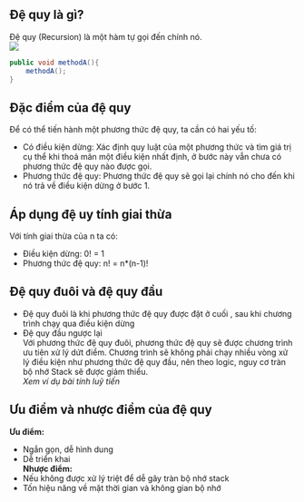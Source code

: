 ## Đệ quy là gì?
Đệ quy (Recursion) là một hàm tự gọi đến chính nó.  
![](https://github.com/EriChannel/DataStructures_Algorithms_Techmaster/blob/bbdcd9681d845d694d09e8415d757feecff10324/images/recursion.jpeg)  

```java
public void methodA(){
    methodA();
}
```

## Đặc điểm của đệ quy
Để có thể tiến hành một phương thức đệ quy, ta cần có hai yếu tố:  
- Có điều kiện dừng: Xác định quy luật của một phương thức và tìm giá trị cụ thể khi thoả mãn một điều kiện nhất định, ở bước này vẫn chưa có phương thức đệ quy nào được gọi.  
- Phương thức đệ quy: Phương thức đệ quy sẽ gọi lại chính nó cho đến khi nó trả về điều kiện dừng ở bước 1.

## Áp dụng đệ uy tính giai thừa
Với tính giai thừa của n ta có:   
- Điều kiện dừng: 0! = 1  
- Phương thức đệ quy: n! = n*(n-1)!  

## Đệ quy đuôi và đệ quy đầu
- Đệ quy đuôi là khi phương thức đệ quy được đặt ở cuối , sau khi chương trình chạy qua điều kiện dừng  
- Đệ quy đầu ngược lại  
Với phương thức đệ quy đuôi, phương thức đệ quy sẽ được chương trình ưu tiên xử lý dứt điểm. Chương trình sẽ không phải chạy nhiều vòng xử lý điều kiện như phương thức đệ quy đầu, nên theo logic, nguy cơ tràn bộ nhớ Stack sẽ được giảm thiểu.  
*Xem ví dụ bài tính luỹ tiến*  

## Ưu điểm và nhược điểm của đệ quy
**Ưu điểm:**  
- Ngắn gọn, dễ hình dung  
- Dễ triển khai  
**Nhược điểm:**  
- Nếu không được xử lý triệt để dễ gây tràn bộ nhớ stack  
- Tốn hiệu năng về mặt thời gian và không gian bộ nhớ  

